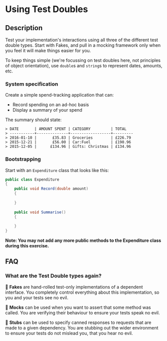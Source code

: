 # Using Test Doubles

## Description

Test your implementation's interactions using all three of the different test double types. Start with Fakes, and pull in a mocking framework only when you feel it will make things easier for you. 

To keep things simple (we're focussing on test doubles here, not principles of object orientation), use `double`s and `string`s to represent dates, amounts, etc.

### System specification

Create a simple spend-tracking application that can:

  - Record spending on an ad-hoc basis
  - Display a summary of your spend
  
The summary should state:

```
> DATE       | AMOUNT SPENT | CATEGORY         | TOTAL  
> -----------+--------------+------------------+---------
> 2016-01-10 |       £35.83 | Groceries        | £226.79 
> 2015-12-21 |       £56.00 | Car:Fuel         | £190.96
> 2015-12-05 |      £134.96 | Gifts: Christmas | £134.96
```

### Bootstrapping

Start with an `Expenditure` class that looks like this:

```csharp
public class Expenditure
{
    public void Record(double amount)
    {
    
    }
  
    public void Summarise()
    {
    
    }
}
```
   
**Note: You may not add any more public methods to the Expenditure class during this exercise.**

## FAQ

### What are the Test Double types again?

🙈 **Fakes** are hand-rolled test-only implementations of a dependent interface. You completely control everything about this implementation, so you and your tests see no evil. 

🙊 **Mocks** can be used when you want to assert that some method was called. You are verifying their behaviour to ensure your tests speak no evil.

🙉 **Stubs** can be used to specify canned responses to requests that are made to a given dependency. You are stubbing out the wider environment to ensure your tests do not mislead you, that you hear no evil. 
